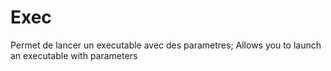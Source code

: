 # Exec
Permet de lancer un executable avec des parametres; Allows you to launch an executable with parameters
